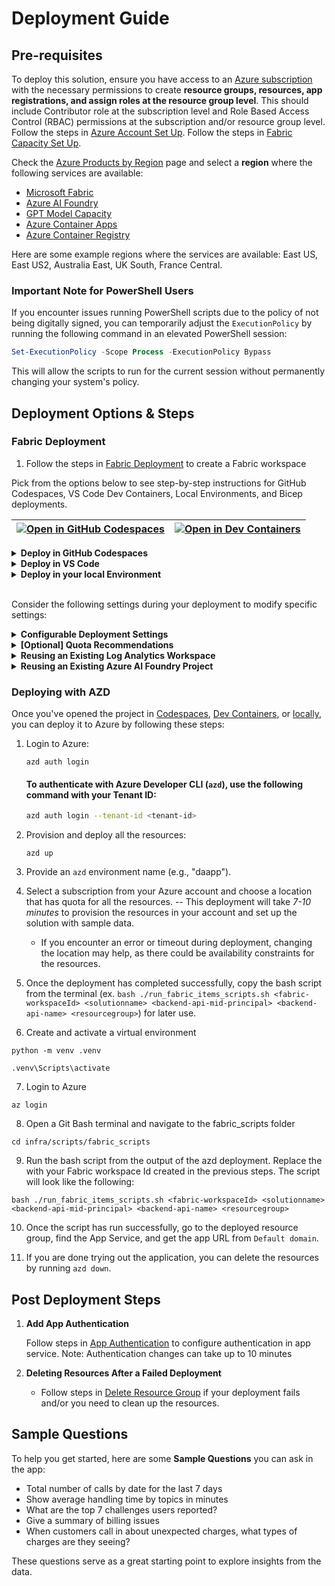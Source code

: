 # Deployment Guide

## **Pre-requisites**

To deploy this solution, ensure you have access to an [Azure subscription](https://azure.microsoft.com/free/) with the necessary permissions to create **resource groups, resources, app registrations, and assign roles at the resource group level**. This should include Contributor role at the subscription level and Role Based Access Control (RBAC) permissions at the subscription and/or resource group level. Follow the steps in [Azure Account Set Up](./AzureAccountSetUp.md). Follow the steps in [Fabric Capacity Set Up](https://learn.microsoft.com/en-us/fabric/admin/capacity-settings?tabs=fabric-capacity#create-a-new-capacity).

Check the [Azure Products by Region](https://azure.microsoft.com/en-us/explore/global-infrastructure/products-by-region/?products=all&regions=all) page and select a **region** where the following services are available:

- [Microsoft Fabric](https://learn.microsoft.com/en-us/fabric/)
- [Azure AI Foundry](https://learn.microsoft.com/en-us/azure/ai-foundry)
- [GPT Model Capacity](https://learn.microsoft.com/en-us/azure/ai-services/openai/concepts/models)
- [Azure Container Apps](https://learn.microsoft.com/en-us/azure/container-apps/)
- [Azure Container Registry](https://learn.microsoft.com/en-us/azure/container-registry/)
<!-- - [Embedding Deployment Capacity](https://learn.microsoft.com/en-us/azure/ai-services/openai/concepts/models#embedding-models) -->

Here are some example regions where the services are available: East US, East US2, Australia East, UK South, France Central.

### **Important Note for PowerShell Users**

If you encounter issues running PowerShell scripts due to the policy of not being digitally signed, you can temporarily adjust the `ExecutionPolicy` by running the following command in an elevated PowerShell session:

```powershell
Set-ExecutionPolicy -Scope Process -ExecutionPolicy Bypass
```

This will allow the scripts to run for the current session without permanently changing your system's policy.

## Deployment Options & Steps
###  Fabric Deployment 
<!-- if you have an existing workspace use this Id -->
1. Follow the steps in [Fabric Deployment](./Fabric_deployment.md) to create a Fabric workspace

Pick from the options below to see step-by-step instructions for GitHub Codespaces, VS Code Dev Containers, Local Environments, and Bicep deployments.

| [![Open in GitHub Codespaces](https://github.com/codespaces/badge.svg)](https://codespaces.new/microsoft/agentic-applications-for-unified-data-foundation-solution-accelerator) | [![Open in Dev Containers](https://img.shields.io/static/v1?style=for-the-badge&label=Dev%20Containers&message=Open&color=blue&logo=visualstudiocode)](https://vscode.dev/redirect?url=vscode://ms-vscode-remote.remote-containers/cloneInVolume?url=https://github.com/microsoft/agentic-applications-for-unified-data-foundation-solution-accelerator) | 
|---|---|

<details>
  <summary><b>Deploy in GitHub Codespaces</b></summary>

### GitHub Codespaces

You can run this solution using GitHub Codespaces. The button will open a web-based VS Code instance in your browser:

1. Open the solution accelerator (this may take several minutes):

    [![Open in GitHub Codespaces](https://github.com/codespaces/badge.svg)](https://codespaces.new/microsoft/agentic-applications-for-unified-data-foundation-solution-accelerator)

2. Accept the default values on the create Codespaces page.
3. Open a terminal window if it is not already open.
4. Continue with the [deploying steps](#deploying-with-azd).

</details>

<details>
  <summary><b>Deploy in VS Code</b></summary>

### VS Code Dev Containers

You can run this solution in VS Code Dev Containers, which will open the project in your local VS Code using the [Dev Containers extension](https://marketplace.visualstudio.com/items?itemName=ms-vscode-remote.remote-containers):

1. Start Docker Desktop (install it if not already installed).
2. Open the project:

    [![Open in Dev Containers](https://img.shields.io/static/v1?style=for-the-badge&label=Dev%20Containers&message=Open&color=blue&logo=visualstudiocode)](https://vscode.dev/redirect?url=vscode://ms-vscode-remote.remote-containers/cloneInVolume?url=https://github.com/microsoft/agentic-applications-for-unified-data-foundation-solution-accelerator)

3. In the VS Code window that opens, once the project files show up (this may take several minutes), open a terminal window.
4. Continue with the [deploying steps](#deploying-with-azd).

</details>

<details>
  <summary><b>Deploy in your local Environment</b></summary>

### Local Environment

If you're not using one of the above options for opening the project, then you'll need to:

1. Make sure the following tools are installed:
    - [PowerShell](https://learn.microsoft.com/en-us/powershell/scripting/install/installing-powershell?view=powershell-7.5) <small>(v7.0+)</small> - available for Windows, macOS, and Linux.
    - [Azure Developer CLI (azd)](https://aka.ms/install-azd) <small>(v1.15.0+)</small> - version
    - [Python 3.9+](https://www.python.org/downloads/)
    - [Docker Desktop](https://www.docker.com/products/docker-desktop/)
    - [Git](https://git-scm.com/downloads)
    - [Microsoft ODBC Driver 17](https://learn.microsoft.com/en-us/sql/connect/odbc/download-odbc-driver-for-sql-server?view=sql-server-ver16)

2. Clone the repository or download the project code via command-line:

    ```shell
    azd init -t microsoft/agentic-applications-for-unified-data-foundation-solution-accelerator/
    ```

3. Open the project folder in your terminal or editor.
4. Continue with the [deploying steps](#deploying-with-azd).

</details>

<br/>

Consider the following settings during your deployment to modify specific settings:

<details>
  <summary><b>Configurable Deployment Settings</b></summary>

When you start the deployment, most parameters will have **default values**, but you can update the following settings [here](../documents/CustomizingAzdParameters.md):

| **Setting**                                 | **Description**                                                                                           | **Default value**      |
| ------------------------------------------- | --------------------------------------------------------------------------------------------------------- | ---------------------- |
| **Azure Region**                            | The region where resources will be created.                                                               | *(empty)*              |
| **Environment Name**                        | A **3–20 character alphanumeric value** used to generate a unique ID to prefix the resources.             | env\_name              |
| **Deployment Type**                         | Select from a drop-down list (allowed: `Standard`, `GlobalStandard`).                                     | GlobalStandard         |
| **GPT Model**                               | Choose from **gpt-4, gpt-4o, gpt-4o-mini**.                                                               | gpt-4o-mini            |
| **GPT Model Version**                       | The version of the selected GPT model.                                                                    | 2024-07-18             |
| **OpenAI API Version**                      | The Azure OpenAI API version to use.                                                                      | 2025-01-01-preview     |
| **GPT Model Deployment Capacity**           | Configure capacity for **GPT models** (in thousands).                                                     | 30k                    |
| **Image Tag**                               | Docker image tag to deploy. Common values: `latest`, `dev`, `hotfix`.                  | latest       |
| **Use Local Build**                         | Boolean flag to determine if local container builds should be used.                         | false             |
| **Existing Log Analytics Workspace**        | To reuse an existing Log Analytics Workspace ID.                                                          | *(empty)*              |
| **Existing Azure AI Foundry Project**        | To reuse an existing Azure AI Foundry Project ID instead of creating a new one.              | *(empty)*          |



</details>

<details>
  <summary><b>[Optional] Quota Recommendations</b></summary>

By default, the **Gpt-4o-mini model capacity** in deployment is set to **30k tokens**, so we recommend updating the following:

> **For Global Standard | GPT-4o-mini - increase the capacity to at least 150k tokens post-deployment for optimal performance.**

Depending on your subscription quota and capacity, you can [adjust quota settings](AzureGPTQuotaSettings.md) to better meet your specific needs. You can also [adjust the deployment parameters](CustomizingAzdParameters.md) for additional optimization.

**⚠️ Warning:** Insufficient quota can cause deployment errors. Please ensure you have the recommended capacity or request additional capacity before deploying this solution.

</details>
<details>

  <summary><b>Reusing an Existing Log Analytics Workspace</b></summary>

  Guide to get your [Existing Workspace ID](/documents/re-use-log-analytics.md)

</details>
<details>

  <summary><b>Reusing an Existing Azure AI Foundry Project</b></summary>

  Guide to get your [Existing Project ID](/documents/re-use-foundry-project.md)

</details>

### Deploying with AZD

Once you've opened the project in [Codespaces](#github-codespaces), [Dev Containers](#vs-code-dev-containers), or [locally](#local-environment), you can deploy it to Azure by following these steps:

1. Login to Azure:

    ```shell
    azd auth login
    ```

    #### To authenticate with Azure Developer CLI (`azd`), use the following command with your **Tenant ID**:

    ```sh
    azd auth login --tenant-id <tenant-id>
    ```

2. Provision and deploy all the resources:

    ```shell
    azd up
    ```

3. Provide an `azd` environment name (e.g., "daapp").
4. Select a subscription from your Azure account and choose a location that has quota for all the resources. 
    -- This deployment will take *7-10 minutes* to provision the resources in your account and set up the solution with sample data.
    - If you encounter an error or timeout during deployment, changing the location may help, as there could be availability constraints for the resources.

5. Once the deployment has completed successfully, copy the bash script from the terminal (ex. `bash ./run_fabric_items_scripts.sh <fabric-workspaceId> <solutionname> <backend-api-mid-principal> <backend-api-name> <resourcegroup>`) for later use. 

6. Create and activate a virtual environment 
  
  ```shell
  python -m venv .venv
  ```

  ```shell
  .venv\Scripts\activate
  ```

7. Login to Azure 
  ```shell
  az login
  ```

8. Open a Git Bash terminal and navigate to the fabric_scripts folder
  ```shell
  cd infra/scripts/fabric_scripts
  ```

9. Run the bash script from the output of the azd deployment. Replace the <fabric-workspaceId> with your Fabric workspace Id created in the previous steps. The script will look like the following:
  ```Shell
  bash ./run_fabric_items_scripts.sh <fabric-workspaceId> <solutionname> <backend-api-mid-principal> <backend-api-name> <resourcegroup>
  ```

10. Once the script has run successfully, go to the deployed resource group, find the App Service, and get the app URL from `Default domain`.

11. If you are done trying out the application, you can delete the resources by running `azd down`.


## Post Deployment Steps

1. **Add App Authentication**
   
    Follow steps in [App Authentication](./AppAuthentication.md) to configure authentication in app service. Note: Authentication changes can take up to 10 minutes 

2. **Deleting Resources After a Failed Deployment**  

     - Follow steps in [Delete Resource Group](./DeleteResourceGroup.md) if your deployment fails and/or you need to clean up the resources.

## Sample Questions

To help you get started, here are some **Sample Questions** you can ask in the app:

- Total number of calls by date for the last 7 days
- Show average handling time by topics in minutes
- What are the top 7 challenges users reported?
- Give a summary of billing issues
- When customers call in about unexpected charges, what types of charges are they seeing?

These questions serve as a great starting point to explore insights from the data.
